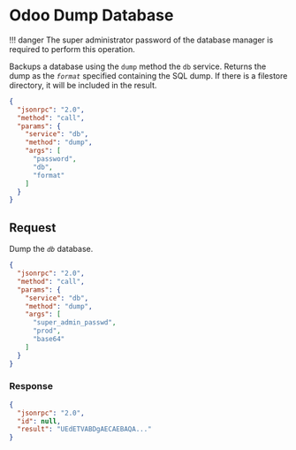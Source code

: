 # Odoo Dump Database

!!! danger
    The super administrator password of the database manager is required to perform this operation.

Backups a database using the `dump` method the `db` service. Returns the dump as the *`format`* specified containing the SQL dump. If there is a filestore directory, it will be included in the result.

``` json title="Method"
{
  "jsonrpc": "2.0",
  "method": "call",
  "params": {
    "service": "db",
    "method": "dump",
    "args": [
      "password",
      "db",
      "format"
    ]
  }
}
```

## Request

Dump the *`db`* database.

``` json title="Request body"
{
  "jsonrpc": "2.0",
  "method": "call",
  "params": {
    "service": "db",
    "method": "dump",
    "args": [
      "super_admin_passwd",
      "prod",
      "base64"
    ]
  }
}
```

### Response

``` json title="Response body"
{
  "jsonrpc": "2.0",
  "id": null,
  "result": "UEdETVABDgAECAEBAQA..."
}
```
